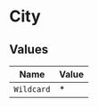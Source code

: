 # City


## Values

| Name       | Value      |
| ---------- | ---------- |
| `Wildcard` | *          |